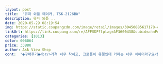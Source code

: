 ```yaml
---
layout: post 
title:  "유파 와플 메이커, TSK-2126BW" 
description: 유파 와플 ..
date: 2020-05-29 08:19:54 
img: https://static.coupangcdn.com/image/retail/images/39450885617178-c04af2ed-a057-486d-bdd1-536021883f8b.jpg 
linkUrl: https://link.coupang.com/re/AFFSDP?lptag=AF3600438&subid=ahnPublicAsk&pageKey=566460&itemId=540464757&vendorItemId=4413599269&traceid=V0-113-8ec54c2c9372b531 
categories: [1013] 
color: 006064 
price: 33880 
author: Ask View Shop 
cont:  "●구매후기●<br/>가격 너무 착하고, 크로플이 유행인데 카페는 너무 비싸더라구요<br/>갑자기 확 탈 수 있으니 자주 확인해주세요<br/>그리고 와풀반죽도 제품마다 시간이 다른거 같아요.<br/><br/>그리고 회전이 원활하게되지않아서 반품할까하다가<br/>근데 기분이 좋지않았어요ㅜㅜ<br/>근데 뒤집어서 초록불 뜨면 된거라는데 크로플은.<br/>.<br/> 바로 초록색이 뜨네요.<br/>.<br/>? 왜이런지 모르겠어요.<br/><br/>다음엔 10kg 와플믹스 사서 와플 오지게 꾸워먹으려구요<br/>다이어트 하는 사람은 피해야하죠.<br/>.<br/> 그냥 빵만먹어도 맛있어요 ㅠㅠ<br/>돌리는것도 굳이 접어서 돌릴필요없고 그냥 돌려져요 손잡이 잡고<br/>맛은 평소에 먹는 클래식와플과는 좀 다릅니다<br/>머 와플은 잘만들어지네요<br/>메이플 시럽, 초코 시럽, 휘핑 크림 등등 달콤한것과 잘 어울립니다.<br/><br/>무슨하얀게 묻어서 닦이지않아요<br/>본인의 취향에 맞취서 확인해보세요.<br/><br/>부피가  있는것은 억지로 힘줘서 누르지 마세요.<br/><br/>빵을 넣고 부피가 있는것을 힘을주어 억지로 누르다보니 망가질뻔했고, 아치 싶었어요.<br/><br/>뽕 뽑읍시다 와플기계!!<br/>손잡이가 약하다고 했는데 저도 하루만에 망가질뻔했어요.<br/><br/>시장에서 파는 국화빵맛이에요.<br/> 저는 그렇게 느꼈습니다<br/>아이가와플먹고싶다고 계속그래서 그냥사용해요<br/>약간 위생상도 그렇고 불편하네요.<br/>.<br/><br/>와플기계 단점은 설거지처럼 막 떼서 세척이 안된다는거.<br/>.<br/>?<br/>와플기계는 사용방법이 매우 간단합니다.<br/><br/>와플기계도 새거로 하나 샀고, 크로플 80개 봉지도 구매해서 다 구워먹으면 카페에서 80개 사먹는거보단 이득인듯하여 구매했습니다.<br/> 와플기계도 생기구요!<br/>와플기계마다 다르겠지만.<br/> 두께감이 있게 구워져서 속이 폭신폭신했어요 쫀득하고<br/>이래서 손잡이가 망가지는구나 했네요.<br/><br/>일단 냉동된거는 잘 해동해서 사용해야하고요.<br/><br/>일단 사기전에 후기 많이 읽어봤고요.<br/><br/>저는 중불에 놓고 사용하는데 처음에는 3분정도 지나면 열어보고 확인하면서 더 굽고 하는데 몇번해보시면 재료 마다 몇분정도 해야하는지 감이 오실거에요.<br/><br/>저는 크로와상, 모닝빵,계란,와풀등을 해봤어요.<br/><br/>제품 특성상 버터가 들어갔을거라 따로 기름칠은 안해줘도 되고, 그냥 와플기계에 적당량 넣고 구우세요.<br/> 바삭하게 구우면 좋더라구요<br/>크로플 만드는 방법은 너무 간단합니다.<br/><br/>크로플 전용 미니 크루아상 냉동생지를 구매합니다<br/>" 
---
```

